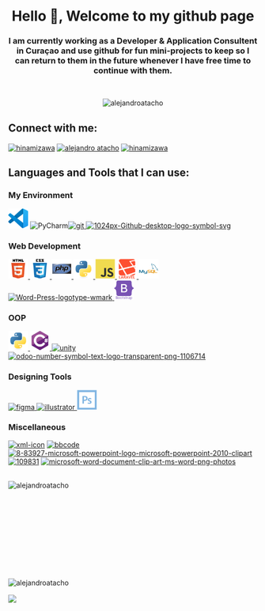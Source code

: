 <!--
**alejandroatacho/alejandroatacho** is a ✨ _special_ ✨ repository because its `README.md` (this file) appears on your GitHub profile.
-->
<h1 align="center">Hello 👋, Welcome to my github page</h1>
<h3 align="center">I am currently working as a Developer & Application Consultent in Curaçao and use github for fun mini-projects to keep so I can return to them in the future whenever I have free time to continue with them.</h3>
<br>
<p align="center"><img src="https://github-profile-trophy.vercel.app/?username=alejandroatacho&theme=onedark" alt="alejandroatacho" /></a> </p>

<h2 align="left">Connect with me:</h2>
<p align="left">
<a href="https://codepen.io/hinamizawa" target="blank"><img align="center" src="https://raw.githubusercontent.com/rahuldkjain/github-profile-readme-generator/master/src/images/icons/Social/codepen.svg" alt="hinamizawa" height="30" width="40" /></a>
<a href="https://www.linkedin.com/in/alejandro-atacho-a0ab97107/" target="blank"><img align="center" src="https://raw.githubusercontent.com/rahuldkjain/github-profile-readme-generator/master/src/images/icons/Social/linked-in-alt.svg" alt="alejandro atacho" height="30" width="40" /></a>
<a href="https://www.youtube.com/channel/UC6JrOKgoAPp2OMb74-ZcwZg" target="blank"><img align="center" src="https://raw.githubusercontent.com/rahuldkjain/github-profile-readme-generator/master/src/images/icons/Social/youtube.svg" alt="hinamizawa" height="30" width="40" /></a>
</p>

<h2 align="left">Languages and Tools that I can use:</h2>

<h3 align="left">My Environment</h3>
<p>
<img alt="VSCode" width="40px" height="40px" src="https://raw.githubusercontent.com/Mempler/Mempler/master/assets//visual-studio-code.svg"/> <img alt="PyCharm" width="40px" height="40px" src="https://upload.wikimedia.org/wikipedia/commons/thumb/1/1d/PyCharm_Icon.svg/512px-PyCharm_Icon.svg.png"/><a href="https://git-scm.com/" target="_blank" rel="noreferrer"><img src="https://www.vectorlogo.zone/logos/git-scm/git-scm-icon.svg" alt="git" width="40" height="40"/> </a><a href="https://desktop.github.com/"><img src="https://i.ibb.co/7KZpZkL/1024px-Github-desktop-logo-symbol-svg.png" height="40" width="40" alt="1024px-Github-desktop-logo-symbol-svg" border="0"></a></p>

<h3 align="left">Web Development</h3>
<p align="left"><a href="https://www.w3.org/html/" target="_blank" rel="noreferrer"> <img src="https://raw.githubusercontent.com/devicons/devicon/master/icons/html5/html5-original-wordmark.svg" alt="html5" width="40" height="40"/> </a> <a href="https://www.w3schools.com/css/" target="_blank" rel="noreferrer"> <img src="https://raw.githubusercontent.com/devicons/devicon/master/icons/css3/css3-original-wordmark.svg" alt="css3" width="40" height="40"/> </a><a href="https://www.php.net" target="_blank" rel="noreferrer"> <img src="https://raw.githubusercontent.com/devicons/devicon/master/icons/php/php-original.svg" alt="php" width="40" height="40"/> </a> <a href="https://www.python.org" target="_blank" rel="noreferrer"> <img src="https://raw.githubusercontent.com/devicons/devicon/master/icons/python/python-original.svg" alt="python" width="40" height="40"/> </a> <a href="https://developer.mozilla.org/en-US/docs/Web/JavaScript" target="_blank" rel="noreferrer"> <img src="https://raw.githubusercontent.com/devicons/devicon/master/icons/javascript/javascript-original.svg" alt="javascript" width="40" height="40"/> </a><a href="https://laravel.com/" target="_blank" rel="noreferrer"> <img src="https://raw.githubusercontent.com/devicons/devicon/master/icons/laravel/laravel-plain-wordmark.svg" alt="laravel" width="40" height="40"/> </a> <a href="https://www.mysql.com/" target="_blank" rel="noreferrer"> <img src="https://raw.githubusercontent.com/devicons/devicon/master/icons/mysql/mysql-original-wordmark.svg" alt="mysql" width="40" height="40"/> </a> 
 <a href="https://wordpress.com/"><img src="https://i.ibb.co/hgX5MVL/Word-Press-logotype-wmark.png" height="40" width="auto" alt="Word-Press-logotype-wmark" border="0"></a><a href="https://getbootstrap.com" target="_blank" rel="noreferrer"> <img src="https://raw.githubusercontent.com/devicons/devicon/master/icons/bootstrap/bootstrap-plain-wordmark.svg" alt="bootstrap" width="40" height="40"/> </a></p>

<h3 align="left">OOP</h3>
<a href="https://www.python.org" target="_blank" rel="noreferrer"><img src="https://raw.githubusercontent.com/devicons/devicon/master/icons/python/python-original.svg" alt="python" width="40" height="40"/></a><a href="https://www.w3schools.com/cs/" target="_blank" rel="noreferrer"> <img src="https://raw.githubusercontent.com/devicons/devicon/master/icons/csharp/csharp-original.svg" alt="csharp" width="40" height="40"/> </a><a href="https://unity.com/" target="_blank" rel="noreferrer"><img src="https://www.vectorlogo.zone/logos/unity3d/unity3d-icon.svg" alt="unity" width="40" height="40"/> </a><a href="https://pngset.com/download-free-png-ddjuz" target="_blank" rel="noreferrer"><a href="https://odoo.com"><img src="https://i.ibb.co/JtvW03D/odoo-number-symbol-text-logo-transparent-png-1106714.png" alt="odoo-number-symbol-text-logo-transparent-png-1106714" width="auto" height="40" margin-bottom ="-20px" alt="odoo"></a></p>

<h3 align="left">Designing Tools</h3>
<a href="https://www.figma.com/" target="_blank" rel="noreferrer"> <img src="https://www.vectorlogo.zone/logos/figma/figma-icon.svg" alt="figma" width="40" height="40"/> </a>
<a href="https://www.adobe.com/in/products/illustrator.html" target="_blank" rel="noreferrer"> <img src="https://www.vectorlogo.zone/logos/adobe_illustrator/adobe_illustrator-icon.svg" alt="illustrator" width="40" height="40"/> </a> <a href="https://www.photoshop.com/en" target="_blank" rel="noreferrer"> <img src="https://raw.githubusercontent.com/devicons/devicon/master/icons/photoshop/photoshop-line.svg" alt="photoshop" width="40" height="40"/></a></p>

<h3>Miscellaneous</h3>
<a href="#"><img src="https://i.ibb.co/gWSNdRB/xml-icon.png" alt="xml-icon" width="40" height="40" border="0"><a/>
<a href=#><img src="https://i.ibb.co/TBfctdL/bj8LoZ1.png" width="auto" height="40" alt="bbcode" border="0"></a>
<a href="#"><img src="https://i.ibb.co/hWbmstm/pngwing-com.png" alt="8-83927-microsoft-powerpoint-logo-microsoft-powerpoint-2010-clipart" width="auto" height="40" border="0"></a>
<a href="#"><img src="https://i.ibb.co/P9qktLw/pngwing-com-1.png" width="auto" height="40" alt="109831" border="0"></a>
<a href="#"><img src="https://i.ibb.co/1vHDj4d/pngwing-com-2.png" width="auto" height="40" alt="microsoft-word-document-clip-art-ms-word-png-photos" border="0"></a>
 <br>
 <br>
 
<p><img align="left" width="495" height="195" src="https://github-readme-stats.vercel.app/api/top-langs?username=alejandroatacho&show_icons=true&locale=en&layout=compact" alt="alejandroatacho" />&nbsp;<img align="center" src="https://github-readme-stats.vercel.app/api?username=alejandroatacho&show_icons=true&locale=en" alt="alejandroatacho" /></p>
<img align="center" src="http://s05.flagcounter.com/count/QBT/bg_000000/txt_22B7DB/border_CCCCCC/columns_9/maxflags_300/viewers_0/labels_0/pageviews_1/flags_1/" /><a href="https://info.flagcounter.com/AyNK"></a>
